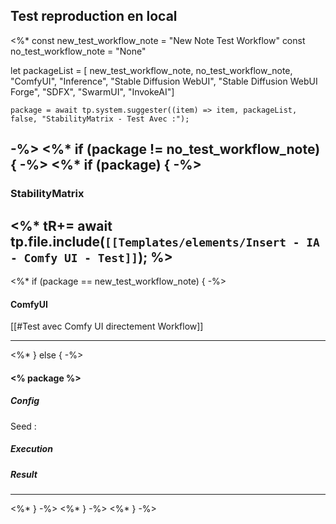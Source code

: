 ## Test reproduction en local
<%*
const new_test_workflow_note = "New Note Test Workflow"
const no_test_workflow_note = "None"

let packageList = [
	new_test_workflow_note,
	no_test_workflow_note,
	"ComfyUI",
	"Inference",
	"Stable Diffusion WebUI",
	"Stable Diffusion WebUI Forge",
	"SDFX",
	"SwarmUI",
	"InvokeAI"]

	package = await tp.system.suggester((item) => item, packageList, false, "StabilityMatrix - Test Avec :");
-%>
<%* if (package != no_test_workflow_note) { -%>
<%* if (package) { -%>
---
### StabilityMatrix
<%*
tR+= await tp.file.include(`[[Templates/elements/Insert - IA - Comfy UI - Test]]`);
%>
---
<%*   if (package == new_test_workflow_note) { -%>
#### ComfyUI
[[#Test avec Comfy UI directement Workflow]]

---
<%*   } else { -%>
#### <% package %>
##### Config
Seed :
##### Execution
##### Result
---
<%*   } -%>
<%* } -%>
<%* } -%>